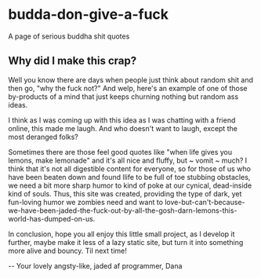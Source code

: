 # budda-don-give-a-fuck
A page of serious buddha shit quotes

## Why did I make this crap? 

Well you know there are days when people just think about random shit and then go, "why the fuck not?" And welp, here's an example of one of those by-products of a mind that just keeps churning nothing but random ass ideas.

I think as I was coming up with this idea as I was chatting with a friend online, this made me laugh. And who doesn't want to laugh, except the most deranged folks?

Sometimes there are those feel good quotes like "when life gives you lemons, make lemonade" and it's all nice and fluffy, but ~ vomit ~ much? I think that it's not all digestible content for everyone, so for those of us who have been beaten down and found llife to be full of toe stubbing obstacles, we need a bit more sharp humor to kind of poke at our cynical, dead-inside kind of souls. Thus, this site was created, providing the type of dark, yet fun-loving humor we zombies need and want to love-but-can't-because-we-have-been-jaded-the-fuck-out-by-all-the-gosh-darn-lemons-this-world-has-dumped-on-us. 

In conclusion, hope you all enjoy this little small project, as I develop it further, maybe make it less of a lazy static site, but turn it into something more alive and bouncy. Til next time!

-- Your lovely angsty-like, jaded af programmer, Dana